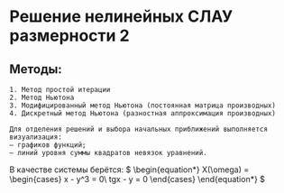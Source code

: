 # Решение нелинейных СЛАУ размерности 2
## Методы:
```
1. Метод простой итерации
2. Метод Ньютона
3. Модифицированный метод Ньютона (постоянная матрица производных)
4. Дискретный метод Ньютона (разностная аппроксимация производных)
```
```
Для отделения решений и выбора начальных приближений выполняется визуализация:
– графиков функций;
– линий уровня суммы квадратов невязок уравнений. 
```
В качестве системы берётся:
$
\begin{equation*}
X(\omega) = 
 \begin{cases}
   x - y^3 = 0\\
   tgx - y = 0
 \end{cases}
\end{equation*}
$
